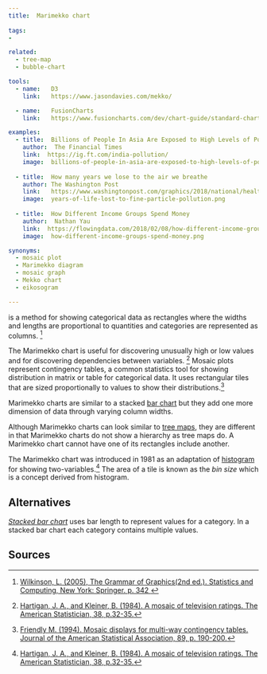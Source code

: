 ```yaml
---
title:  Marimekko chart
  
tags:
- 

related:
  - tree-map
  - bubble-chart

tools:
  - name:   D3
    link:   https://www.jasondavies.com/mekko/

  - name:   FusionCharts
    link:   https://www.fusioncharts.com/dev/chart-guide/standard-charts/marimekko-chart

examples:
  - title:  Billions of People In Asia Are Exposed to High Levels of Pollution
    author:  The Financial Times
    link:  https://ig.ft.com/india-pollution/
    image:  billions-of-people-in-asia-are-exposed-to-high-levels-of-pollution.png
    
  - title:  How many years we lose to the air we breathe
    author: The Washington Post
    link:   https://www.washingtonpost.com/graphics/2018/national/health-science/lost-years/?noredirect=on&utm_term=.bd1237ceb18d
    image:  years-of-life-lost-to-fine-particle-pollution.png
    
  - title:  How Different Income Groups Spend Money
    author:  Nathan Yau
    link:  https://flowingdata.com/2018/02/08/how-different-income-groups-spend-money
    image:  how-different-income-groups-spend-money.png

synonyms:
  - mosaic plot
  - Marimekko diagram
  - mosaic graph
  - Mekko chart
  - eikosogram

---
```


is a method for showing categorical data as rectangles where the widths and lengths are proportional to quantities and categories are represented as columns. [^wilkinson]

<!--more-->
The Marimekko chart is useful for discovering unusually high or low values and for discovering dependencies between variables. [^hartigan] Mosaic plots represent contingency tables, a common statistics tool for showing distribution in matrix or table for categorical data.  It uses rectangular tiles that are sized proportionally to values to show their distributions.[^friendly] 

Marimekko charts are similar to a stacked [bar chart](/bar-chart) but they add one more dimension of data through varying column widths. 

Although Marimekko charts can look similar to [tree maps](/tree-map), they are different in that Marimekko charts do not show a hierarchy as tree maps do. A Marimekko chart cannot have one of its rectangles include another. 


The Marimekko chart was introduced in 1981 as an adaptation of [histogram](/histogram) for showing two-variables.[^hartigan]
The area of a tile is known as the *bin size* which is a concept derived from histogram.

## Alternatives

[*Stacked bar chart*](/bar-chart) uses bar length to represent values for a category. In a stacked bar chart each category contains multiple values.


## Sources
[^wilkinson]: [Wilkinson, L. (2005), The Grammar of Graphics(2nd ed.). Statistics and Computing, New York: Springer. p. 342 ](https://cds.cern.ch/record/1250322/files/9780387245447_TOC.pdf)
[^friendly]:  [Friendly M. (1994). Mosaic displays for multi-way contingency tables. Journal of the American Statistical Association, 89, p. 190-200.](https://www.researchgate.net/publication/243765611_Mosaic_Displays_for_Multi-Way_Contingency_Tables)
[^hartigan]: [Hartigan, J. A., and Kleiner, B. (1984). A mosaic of television ratings. The American
 Statistician, 38, p.32-35.](https://www.jstor.org/stable/2683556)



